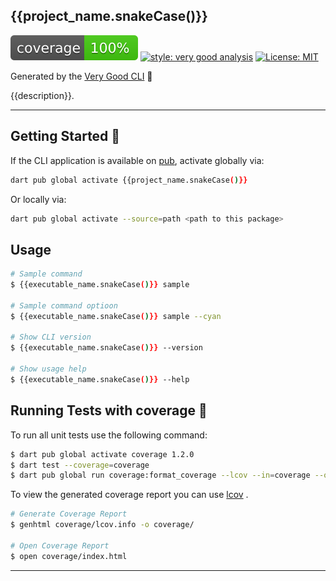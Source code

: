 ## {{project_name.snakeCase()}}

![coverage][coverage_badge]
[![style: very good analysis][very_good_analysis_badge]][very_good_analysis_link]
[![License: MIT][license_badge]][license_link]

Generated by the [Very Good CLI][very_good_cli_link] 🤖

{{description}}.

---

## Getting Started 🚀

If the CLI application is available on [pub](https://pub.dev), activate globally via:

```sh
dart pub global activate {{project_name.snakeCase()}}
```

Or locally via:

```sh
dart pub global activate --source=path <path to this package>
```

## Usage

```sh
# Sample command
$ {{executable_name.snakeCase()}} sample

# Sample command optioon
$ {{executable_name.snakeCase()}} sample --cyan

# Show CLI version
$ {{executable_name.snakeCase()}} --version

# Show usage help
$ {{executable_name.snakeCase()}} --help
```

## Running Tests with coverage 🧪

To run all unit tests use the following command:

```sh
$ dart pub global activate coverage 1.2.0
$ dart test --coverage=coverage
$ dart pub global run coverage:format_coverage --lcov --in=coverage --out=coverage/lcov.info
```

To view the generated coverage report you can use [lcov](https://github.com/linux-test-project/lcov)
.

```sh
# Generate Coverage Report
$ genhtml coverage/lcov.info -o coverage/

# Open Coverage Report
$ open coverage/index.html
```

---

[coverage_badge]: coverage_badge.svg
[license_badge]: https://img.shields.io/badge/license-MIT-blue.svg
[license_link]: https://opensource.org/licenses/MIT
[very_good_analysis_badge]: https://img.shields.io/badge/style-very_good_analysis-B22C89.svg
[very_good_analysis_link]: https://pub.dev/packages/very_good_analysis
[very_good_cli_link]: https://github.com/VeryGoodOpenSource/very_good_cli